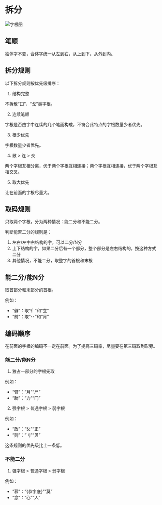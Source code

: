 # 拆分

![字根图](/sakurawunianzgt.png)

## 笔顺
独体字不变，合体字统一从左到右，从上到下，从外到内。

## 拆分规则
以下拆分规则按优先级排序：
1. 结构完整

不拆散“囗”、“戈”类字根。

2. 连续笔顺

字根是否由字中连续的几个笔画构成，不符合此特点的字根数量少者优先。

3. 根少优先

字根数量少者优先。

4. 散 > 连 > 交

两个字根互相分离，优于两个字根互相连接；两个字根互相连接，优于两个字根互相交叉。

5. 取大优先

让在前面的字根尽量大。

## 取码规则

只取两个字根，分为两种情况：能二分和不能二分。

判断能否二分的规则是：
1. 左右/左中右结构的字，可以二分/N分
2. 上下结构的字，如果二分后有一个部分，整个部分是左右结构的，按这种方式二分
3. 其他情况，不能二分，取整字的首根和末根

## 能二分/能N分
取首部分和末部分的首根。

例如：
* “僻”：取“亻”和“立”
* “前”：取“丷”和“月”

## 编码顺序
在前面的字根的编码不一定在前面。为了提高三码率，尽量要在第三码取到形旁。

### 能二分/能N分

1. 独占一部分的字根先取

例如：
* “臂”：“月”“尸”
* “助”：“力”“冂”

2. 强字根 > 普通字根 > 弱字根

例如：
* “政”：“攵”“正”
* “则”：“刂”“贝”

这条规则的优先级比上一条低。

### 不能二分

1. 强字根 > 普通字根 > 弱字根

例如：
* “慕”：“{恭字底}”“莫”
* “念”：“心”“人”
